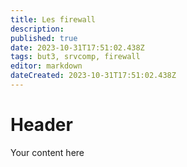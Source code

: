 ```yaml
---
title: Les firewall
description: 
published: true
date: 2023-10-31T17:51:02.438Z
tags: but3, srvcomp, firewall
editor: markdown
dateCreated: 2023-10-31T17:51:02.438Z
---
```


# Header
Your content here